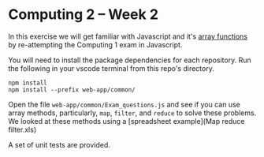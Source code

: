 # Computing 2 – Week 2
In this exercise we will get familiar with Javascript and it's
[array functions](https://developer.mozilla.org/en-US/docs/Web/JavaScript/Reference/Global_Objects/Array)
by re-attempting the Computing 1 exam in Javascript.

You will need to install the package dependencies for each repository.
Run the following in your vscode terminal from this repo's directory.
```
npm install
npm install --prefix web-app/common/
```

Open the file
`web-app/common/Exam_questions.js` and see if you can use array methods,
particularly, `map`, `filter`, and `reduce`
to solve these problems.
We looked at these methods using a
[spreadsheet example](Map reduce filter.xls)

A set of unit tests are provided.
